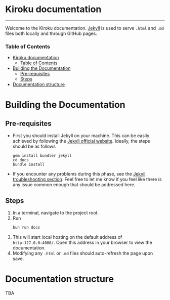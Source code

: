 # Kiroku documentation

---

Welcome to the Kiroku documentation. [Jekyll](https://jekyllrb.com) is used to serve `.html` and `.md` files both locally and through GitHub pages.

### Table of Contents

- [Kiroku documentation](#kiroku-documentation)
  - [Table of Contents](#table-of-contents)
- [Building the Documentation](#building-the-documentation)
  - [Pre-requisites](#pre-requisites)
  - [Steps](#steps)
- [Documentation structure](#documentation-structure)

# Building the Documentation

## Pre-requisites

- First you should install Jekyll on your machine. This can be easily achieved by following the [Jekyll official website](https://jekyllrb.com). Ideally, the steps should be as follows

  ```
  gem install bundler jekyll
  cd docs
  bundle install
  ```

- If you encounter any problems during this phase, see the [Jekyll troubleshooting section](https://jekyllrb.com/docs/troubleshooting/#no-sudo). Feel free to let me know if you feel like there is any issue common enough that should be addressed here.

## Steps

1. In a terminal, navigate to the project root.
1. Run
   ```bash
   bun run docs
   ```
1. This will start local hosting on the default address of `http:127.0.0:4000/`. Open this address in your browser to view the documentation.
1. Modifying any `.html` or `.md` files should auto-refresh the page upon save.

# Documentation structure

TBA

<!-- How to link stuff without repeating yourself -->
<!-- [jekyll-docs]: https://jekyllrb.com/docs/home
[jekyll-gh]:   https://github.com/jekyll/jekyll
[jekyll-talk]: https://talk.jekyllrb.com/ -->
